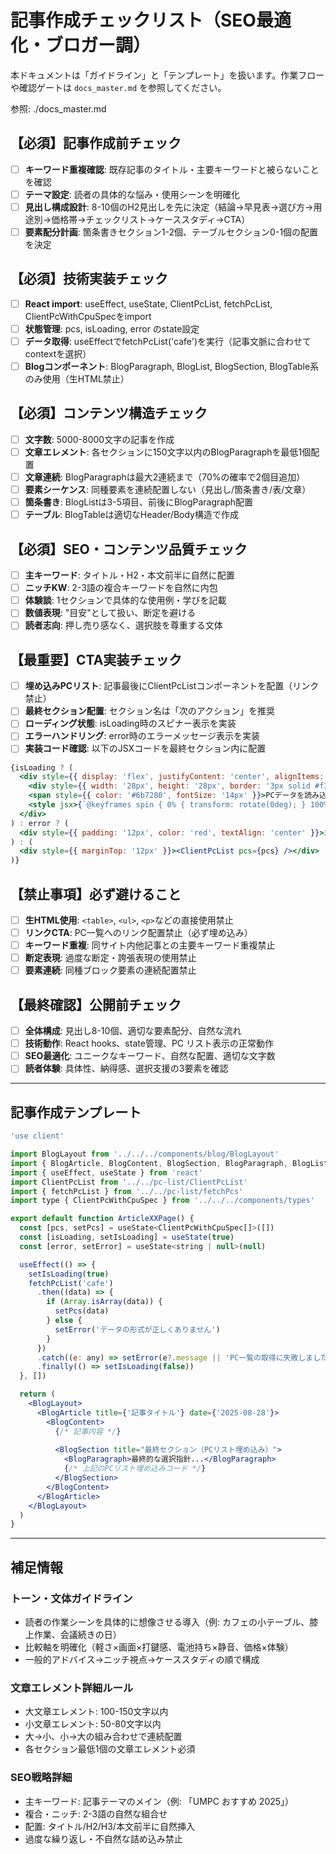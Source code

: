 # 記事作成チェックリスト（SEO最適化・ブロガー調）

本ドキュメントは「ガイドライン」と「テンプレート」を扱います。作業フローや確認ゲートは `docs_master.md` を参照してください。

参照: ./docs_master.md
## 【必須】記事作成前チェック

- [ ] **キーワード重複確認**: 既存記事のタイトル・主要キーワードと被らないことを確認
- [ ] **テーマ設定**: 読者の具体的な悩み・使用シーンを明確化
- [ ] **見出し構成設計**: 8-10個のH2見出しを先に決定（結論→早見表→選び方→用途別→価格帯→チェックリスト→ケーススタディ→CTA）
- [ ] **要素配分計画**: 箇条書きセクション1-2個、テーブルセクション0-1個の配置を決定

## 【必須】技術実装チェック

- [ ] **React import**: useEffect, useState, ClientPcList, fetchPcList, ClientPcWithCpuSpecをimport
- [ ] **状態管理**: pcs, isLoading, error のstate設定
- [ ] **データ取得**: useEffectでfetchPcList('cafe')を実行（記事文脈に合わせてcontextを選択）
- [ ] **Blogコンポーネント**: BlogParagraph, BlogList, BlogSection, BlogTable系のみ使用（生HTML禁止）

## 【必須】コンテンツ構造チェック

- [ ] **文字数**: 5000-8000文字の記事を作成
- [ ] **文章エレメント**: 各セクションに150文字以内のBlogParagraphを最低1個配置
- [ ] **文章連続**: BlogParagraphは最大2連続まで（70%の確率で2個目追加）
- [ ] **要素シーケンス**: 同種要素を連続配置しない（見出し/箇条書き/表/文章）
- [ ] **箇条書き**: BlogListは3-5項目、前後にBlogParagraph配置
- [ ] **テーブル**: BlogTableは適切なHeader/Body構造で作成

## 【必須】SEO・コンテンツ品質チェック

- [ ] **主キーワード**: タイトル・H2・本文前半に自然に配置
- [ ] **ニッチKW**: 2-3語の複合キーワードを自然に内包
- [ ] **体験談**: 1セクションで具体的な使用例・学びを記載
- [ ] **数値表現**: "目安"として扱い、断定を避ける
- [ ] **読者志向**: 押し売り感なく、選択肢を尊重する文体

## 【最重要】CTA実装チェック

- [ ] **埋め込みPCリスト**: 記事最後にClientPcListコンポーネントを配置（リンク禁止）
- [ ] **最終セクション配置**: セクション名は「次のアクション」を推奨
- [ ] **ローディング状態**: isLoading時のスピナー表示を実装
- [ ] **エラーハンドリング**: error時のエラーメッセージ表示を実装
- [ ] **実装コード確認**: 以下のJSXコードを最終セクション内に配置

```jsx
{isLoading ? (
  <div style={{ display: 'flex', justifyContent: 'center', alignItems: 'center', minHeight: '200px', gap: '12px' }}>
    <div style={{ width: '28px', height: '28px', border: '3px solid #f3f3f3', borderTop: '3px solid #3b82f6', borderRadius: '50%', animation: 'spin 1s linear infinite' }} />
    <span style={{ color: '#6b7280', fontSize: '14px' }}>PCデータを読み込み中...</span>
    <style jsx>{`@keyframes spin { 0% { transform: rotate(0deg); } 100% { transform: rotate(360deg); } }`}</style>
  </div>
) : error ? (
  <div style={{ padding: '12px', color: 'red', textAlign: 'center' }}>エラー: {error}</div>
) : (
  <div style={{ marginTop: '12px' }}><ClientPcList pcs={pcs} /></div>
)}
```

## 【禁止事項】必ず避けること

- [ ] **生HTML使用**: `<table>`, `<ul>`, `<p>`などの直接使用禁止
- [ ] **リンクCTA**: PC一覧へのリンク配置禁止（必ず埋め込み）
- [ ] **キーワード重複**: 同サイト内他記事との主要キーワード重複禁止
- [ ] **断定表現**: 過度な断定・誇張表現の使用禁止
- [ ] **要素連続**: 同種ブロック要素の連続配置禁止

## 【最終確認】公開前チェック

- [ ] **全体構成**: 見出し8-10個、適切な要素配分、自然な流れ
- [ ] **技術動作**: React hooks、state管理、PC リスト表示の正常動作
- [ ] **SEO最適化**: ユニークなキーワード、自然な配置、適切な文字数
- [ ] **読者体験**: 具体性、納得感、選択支援の3要素を確認

---

## 記事作成テンプレート

```jsx
'use client'

import BlogLayout from '../../../components/blog/BlogLayout'
import { BlogArticle, BlogContent, BlogSection, BlogParagraph, BlogList, BlogTable, BlogTableHeader, BlogTableCell, BlogTableRow, BlogTableBody } from '@/components/blog/BlogArticle'
import { useEffect, useState } from 'react'
import ClientPcList from '../../pc-list/ClientPcList'
import { fetchPcList } from '../../pc-list/fetchPcs'
import type { ClientPcWithCpuSpec } from '../../../components/types'

export default function ArticleXXPage() {
  const [pcs, setPcs] = useState<ClientPcWithCpuSpec[]>([])
  const [isLoading, setIsLoading] = useState(true)
  const [error, setError] = useState<string | null>(null)

  useEffect(() => {
    setIsLoading(true)
    fetchPcList('cafe')
      .then((data) => {
        if (Array.isArray(data)) {
          setPcs(data)
        } else {
          setError('データの形式が正しくありません')
        }
      })
      .catch((e: any) => setError(e?.message || 'PC一覧の取得に失敗しました'))
      .finally(() => setIsLoading(false))
  }, [])

  return (
    <BlogLayout>
      <BlogArticle title={'記事タイトル'} date={'2025-08-28'}>
        <BlogContent>
          {/* 記事内容 */}
          
          <BlogSection title="最終セクション（PCリスト埋め込み）">
            <BlogParagraph>最終的な選択指針...</BlogParagraph>
            {/* 上記のPCリスト埋め込みコード */}
          </BlogSection>
        </BlogContent>
      </BlogArticle>
    </BlogLayout>
  )
}
```

---

## 補足情報

### トーン・文体ガイドライン
- 読者の作業シーンを具体的に想像させる導入（例: カフェの小テーブル、膝上作業、会議続きの日）
- 比較軸を明確化（軽さ×画面×打鍵感、電池持ち×静音、価格×体験）
- 一般的アドバイス→ニッチ視点→ケーススタディの順で構成

### 文章エレメント詳細ルール
- 大文章エレメント: 100-150文字以内
- 小文章エレメント: 50-80文字以内  
- 大→小、小→大の組み合わせで連続配置
- 各セクション最低1個の文章エレメント必須

### SEO戦略詳細
- 主キーワード: 記事テーマのメイン（例: 「UMPC おすすめ 2025」）
- 複合・ニッチ: 2-3語の自然な組合せ
- 配置: タイトル/H2/H3/本文前半に自然挿入
- 過度な繰り返し・不自然な詰め込み禁止